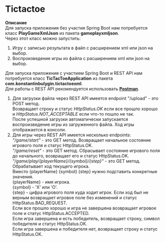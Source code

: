 # Tictactoe

**Описание**  
Для запуска приложения без участия Spring Boot нам потребуется класс **PlayGameXmlJson** из пакета **gameplayxmljson**.    
Через этот класс можно запустить:
1. Игру с записью результата в файл с расширением xml или json на выбор.
2. Воспроизведение игры из файла с расширением xml или json на выбор.    

Для запуска приложения с участием Spring Boot и REST API нам потребуется класс **TicTacToeApplication** из пакета **com.konstantinbulygin.tictactoexml**.    
Для работы с REST API рекомендуется использовать [**Postman**](https://www.postman.com/).
1. Для загрузки файла через REST API имеется endpoint "/upload" - это POST метод.    
   Возвращает строку и статус *HttpStatus.OK* если все прошло хорошо и *HttpStatus.NOT_ACCEPTABLE* если что-то пошло не так.    
   После успешной загрузки автоматически запускается воспроизведение игры из загруженного файла. Ход игры отображается в консоли.
2. Для игры через REST API имеется несколько endpoints:    
     *"/game/start"* - это GET метод. Возвращает начальное состояние игрового поля и статус HttpStatus.OK.    
     *"/game/reset"* - это GET метод. Сбрасывает состояние игрового поля до начального, возвращает его и статус HttpStatus.OK.    
     *"/game/play/{playerName}/{symbol}/{step}"* - это GET метод. Обрабатывает ход текущего игрока.    
     Вместо {playerName} {symbol} {step} нужно подставить конкретные значения.    
     {playerName} - имя игрока.    
     {symbol} - 'X' или 'O'.    
     {step} - цифра игрового поля куда ходит игрок.
     Если ход был не верным возвращает игровое поле без изменений и статус HttpStatus.BAD_REQUEST.    
     Если все прошло хорошо и игра не завершена возвращает игровое поле и статус HttpStatus.ACCEPTED.    
     Если игра завершена и есть победитель, возвращает строку, символ победителя и статус HttpStatus.OK.    
     Если игра завершена и победителя нет, возвращает строку и статус HttpStatus.OK.

